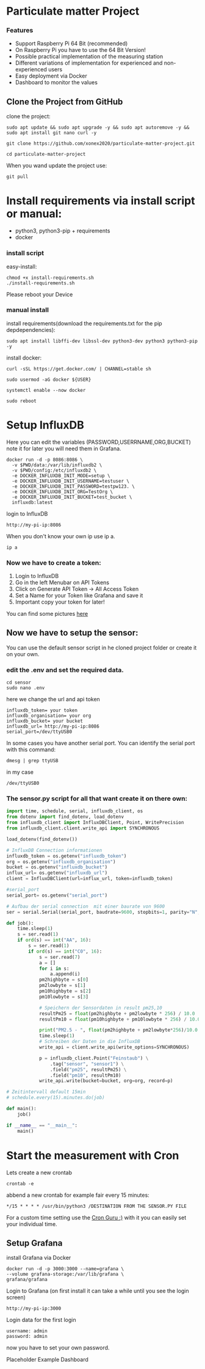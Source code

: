 

# Particulate matter Project

### Features
- Support Raspberry Pi 64 Bit (recommended)
- On Raspberry Pi you have to use the 64 Bit Version!
- Possible practical implementation of the measuring station 
- Different variations of implementation for experienced and non-experienced users
- Easy deployment via Docker
- Dashboard to monitor the values


<!--
Clone Project
--> 

## Clone the Project from GitHub

clone the project:

    sudo apt update && sudo apt upgrade -y && sudo apt autoremove -y && sudo apt install git nano curl -y

    git clone https://github.com/xonex2020/particulate-matter-project.git

    cd particulate-matter-project
    

When you wand update the project use:

    git pull
<!--
Install requirements
--> 

# Install requirements via install script or manual:

- python3, python3-pip + requirements
- docker

### install script

easy-install:
    
    chmod +x install-requirements.sh
    ./install-requirements.sh

Please reboot your Device
### manual install

install requirements(download the requirements.txt for the pip depdependencies):

    sudo apt install libffi-dev libssl-dev python3-dev python3 python3-pip -y
    
install docker:

    curl -sSL https://get.docker.com/ | CHANNEL=stable sh

    sudo usermod -aG docker ${USER}

    systemctl enable --now docker

    sudo reboot




# Setup InfluxDB

Here you can edit the variables (PASSWORD,USERRNAME,ORG,BUCKET) note it for later you will need them in Grafana.

    docker run -d -p 8086:8086 \
      -v $PWD/data:/var/lib/influxdb2 \
      -v $PWD/config:/etc/influxdb2 \
      -e DOCKER_INFLUXDB_INIT_MODE=setup \
      -e DOCKER_INFLUXDB_INIT_USERNAME=testuser \
      -e DOCKER_INFLUXDB_INIT_PASSWORD=testpw123. \
      -e DOCKER_INFLUXDB_INIT_ORG=TestOrg \
      -e DOCKER_INFLUXDB_INIT_BUCKET=test_bucket \
      influxdb:latest



login to InfluxDB

    http://my-pi-ip:8086


When you don't know your own ip use ip a.
    
    ip a


### Now we have to create a token:

1. Login to InfluxDB
2. Go in the left Menubar on API Tokens
3. Click on Generate API Token -> All Access Token
4. Set a Name for your Token like Grafana and save it
5. Important copy your token for later! 

You can find some pictures [here](https://crontab.guru/ "link title")



## Now we have to setup the sensor:

You can use the default sensor script in he cloned project folder or create it on your own.

### edit the .env and set the required data. 
    
    cd sensor
    sudo nano .env

here we change the url and api token

    influxdb_token= your token
    influxdb_organisation= your org
    influxdb_bucket= your bucket
    influxdb_url= http://my-pi-ip:8086
    serial_port=/dev/ttyUSB0

In some cases you have another serial port. You can identify the serial port with this command:

    dmesg | grep ttyUSB

in my case 

    /dev/ttyUSB0


### The sensor.py script for all that want create it on there own:

```python
import time, schedule, serial, influxdb_client, os
from dotenv import find_dotenv, load_dotenv
from influxdb_client import InfluxDBClient, Point, WritePrecision
from influxdb_client.client.write_api import SYNCHRONOUS

load_dotenv(find_dotenv())

# InfluxDB Connection informationen
influxdb_token = os.getenv("influxdb_token")
org = os.getenv("influxdb_organisation")
bucket = os.getenv("influxdb_bucket")
influx_url= os.getenv("influxdb_url")
client = InfluxDBClient(url=influx_url, token=influxdb_token)

#serial_port
serial_port= os.getenv("serial_port")

# Aufbau der serial connection  mit einer baurate von 9600
ser = serial.Serial(serial_port, baudrate=9600, stopbits=1, parity="N", timeout=2)

def job():
    time.sleep(1)
    s = ser.read(1)
    if ord(s) == int("AA", 16):
        s = ser.read(1)
        if ord(s) == int("C0", 16):
            s = ser.read(7)
            a = []
            for i in s:
                a.append(i)
            pm2highbyte = s[0]
            pm2lowbyte = s[1]
            pm10highbyte = s[2]
            pm10lowbyte = s[3]

            # Speichern der Sensordaten in result pm25,10
            resultPm25 = float(pm2highbyte + pm2lowbyte * 256) / 10.0
            resultPm10 = float(pm10highbyte + pm10lowbyte * 256) / 10.0

            print("PM2.5 - ", float(pm2highbyte + pm2lowbyte*256)/10.0 ," PM10 - ", float(pm10highbyte + pm10lowbyte*256)/10.0)
            time.sleep(1)
            # Schreiben der Daten in die InfluxDB
            write_api = client.write_api(write_options=SYNCHRONOUS)

            p = influxdb_client.Point("Feinstaub") \
                .tag("sensor", "sensor1") \
                .field("pm25", resultPm25) \
                .field("pm10", resultPm10)
            write_api.write(bucket=bucket, org=org, record=p)

# Zeitintervall default 15min
# schedule.every(15).minutes.do(job)

def main():
    job()

if __name__ == "__main__":
    main()

```


<!--
Start measurement
-->
# Start the measurement with Cron

Lets create a new crontab
    
    crontab -e

abbend a new crontab for example fair every 15 minutes:
    
    */15 * * * * /usr/bin/python3 /DESTINATION FROM THE SENSOR.PY FILE

For a custom time setting use the [Cron Guru :)](https://crontab.guru/ "link title")
with it you can easily set your individual time.



## Setup Grafana
install Grafana via Docker

    docker run -d -p 3000:3000 --name=grafana \
    --volume grafana-storage:/var/lib/grafana \
    grafana/grafana

Login to Grafana (on first install it can take a while until you see the login screen)

    http://my-pi-ip:3000

Login data for the first login
    
    username: admin
    password: admin

now you have to set your own password.


Placeholder Example Dashboard
